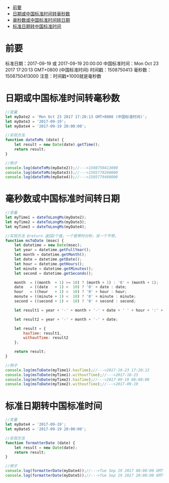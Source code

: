 <!-- TOC depthFrom:1 depthTo:6 withLinks:1 updateOnSave:1 orderedList:0 -->

- [前要](#前要)
- [日期或中国标准时间转毫秒数](#日期或中国标准时间转毫秒数)
- [毫秒数或中国标准时间转日期](#毫秒数或中国标准时间转日期)
- [标准日期转中国标准时间](#标准日期转中国标准时间)

<!-- /TOC -->


# 前要

>
标准日期：2017-09-19 或 2017-09-19 20:00:00
中国标准时间：Mon Oct 23 2017 17:20:13 GMT+0800 (中国标准时间)
时间戳：1508750413
毫秒数：1508750413000
注意：时间戳*1000就是毫秒数

# 日期或中国标准时间转毫秒数
```javascript
//变量
let myDate2 = 'Mon Oct 23 2017 17:20:13 GMT+0800 (中国标准时间)';
let myDate3 = '2017-09-19';
let myDate4 = '2017-09-19 20:00:00';

//实现方法
function dateToMs (date) {
    let result = new Date(date).getTime();
    return result;
}

//例子
console.log(dateToMs(myDate2));//--->1508750413000
console.log(dateToMs(myDate3));//--->1505779200000
console.log(dateToMs(myDate4));//--->1505779400000
```

# 毫秒数或中国标准时间转日期
```javascript
//变量
let myTime1 = dateToLongMs(myDate2);
let myTime2 = dateToLongMs(myDate3);
let myTime3 = dateToLongMs(myDate4);

//实现方法 @return 返回2个值，一个是带时分秒，另一个不带。
function msToDate (msec) {
    let datetime = new Date(msec);
    let year = datetime.getFullYear();
    let month = datetime.getMonth();
    let date = datetime.getDate();
    let hour = datetime.getHours();
    let minute = datetime.getMinutes();
    let second = datetime.getSeconds();

    month  = ((month  + 1) >= 10) ? (month + 1) : '0' + (month + 1);
    date   = ((date   + 1) <  10) ? '0' + date : date;
    hour   = ((hour   + 1) <  10) ? '0' + hour : hour;
    monute = ((minute + 1) <  10) ? '0' + minute : minute;
    second = ((second + 1) <  10) ? '0' + second : second;

    let result1 = year + '-' + month + '-' + date + ' ' + hour + ':' + monute  + ':' + second;

    let result2 = year + '-' + month + '-' + date;

    let result = {
        hasTime: result1,
        withoutTime: result2
    };

    return result;
}

//例子
console.log(msToDate(myTime1).hasTime);//--->2017-10-23 17:20:13
console.log(msToDate(myTime1).withoutTime);//--->2017-10-23
console.log(msToDate(myTime2).hasTime);//--->2017-09-19 08:00:00
console.log(msToDate(myTime2).withoutTime);//--->2017-09-19
```

# 标准日期转中国标准时间
```javascript
//变量
let myDate4 = '2017-09-19';
let myDate5 = '2017-09-19 20:00:00';

//实现方法
function formatterDate (date) {
    let result = new Date(date);
    return result;
}

//例子
console.log(formatterDate(myDate4));//--->Tue Sep 19 2017 08:00:00 GMT+0800 (中国标准时间)
console.log(formatterDate(myDate5));//--->Tue Sep 19 2017 20:00:00 GMT+0800 (中国标准时间)
```
